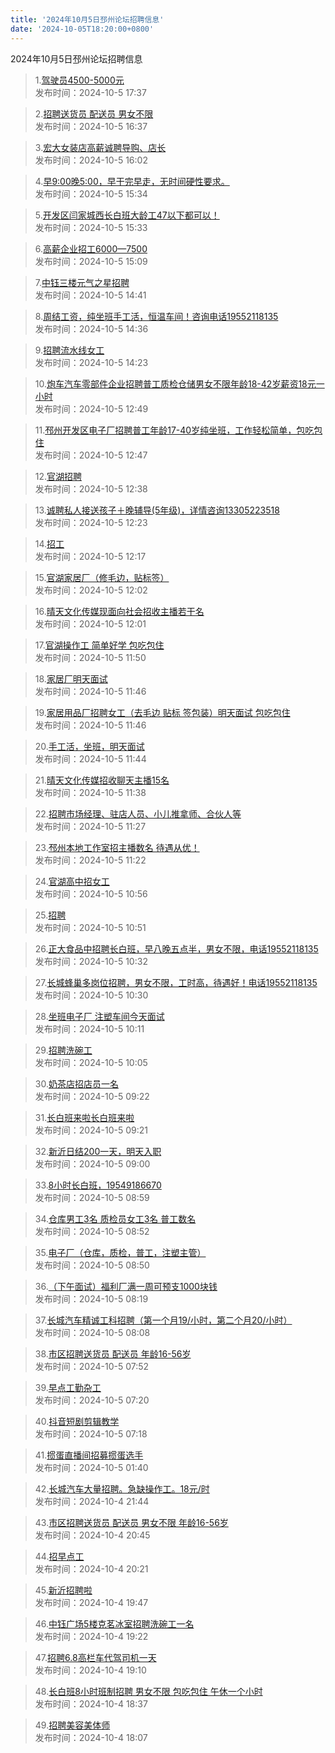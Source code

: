 ```yaml
---
title: '2024年10月5日邳州论坛招聘信息'
date: '2024-10-05T18:20:00+0800'
---
```

2024年10月5日邳州论坛招聘信息
<!--more-->
>1.[驾驶员4500-5000元](https://www.pzzc.net/forum.php?mod=viewthread&tid=10462540)<br>
>发布时间：2024-10-5 17:37

>2.[招聘送货员 配送员 男女不限](https://www.pzzc.net/forum.php?mod=viewthread&tid=10462536)<br>
>发布时间：2024-10-5 16:37

>3.[宏大女装店高薪诚聘导购、店长](https://www.pzzc.net/forum.php?mod=viewthread&tid=10462530)<br>
>发布时间：2024-10-5 16:02

>4.[早9:00晚5:00，早干完早走，无时间硬性要求。](https://www.pzzc.net/forum.php?mod=viewthread&tid=10462528)<br>
>发布时间：2024-10-5 15:34

>5.[开发区闫家城西长白班大龄工47以下都可以！](https://www.pzzc.net/forum.php?mod=viewthread&tid=10462527)<br>
>发布时间：2024-10-5 15:33

>6.[高薪企业招工6000—7500](https://www.pzzc.net/forum.php?mod=viewthread&tid=10462518)<br>
>发布时间：2024-10-5 15:09

>7.[中钰三楼元气之星招聘](https://www.pzzc.net/forum.php?mod=viewthread&tid=10462514)<br>
>发布时间：2024-10-5 14:41

>8.[周结工资，纯坐班手工活，恒温车间！咨询电话19552118135](https://www.pzzc.net/forum.php?mod=viewthread&tid=10462512)<br>
>发布时间：2024-10-5 14:36

>9.[招聘流水线女工](https://www.pzzc.net/forum.php?mod=viewthread&tid=10462507)<br>
>发布时间：2024-10-5 14:23

>10.[炮车汽车零部件企业招聘普工质检仓储男女不限年龄18-42岁薪资18元一小时](https://www.pzzc.net/forum.php?mod=viewthread&tid=10462490)<br>
>发布时间：2024-10-5 12:49

>11.[邳州开发区电子厂招聘普工年龄17-40岁纯坐班，工作轻松简单，包吃包住](https://www.pzzc.net/forum.php?mod=viewthread&tid=10462489)<br>
>发布时间：2024-10-5 12:47

>12.[官湖招聘](https://www.pzzc.net/forum.php?mod=viewthread&tid=10462488)<br>
>发布时间：2024-10-5 12:38

>13.[诚聘私人接送孩子＋晚辅导(5年级)，详情咨询13305223518](https://www.pzzc.net/forum.php?mod=viewthread&tid=10462485)<br>
>发布时间：2024-10-5 12:23

>14.[招工](https://www.pzzc.net/forum.php?mod=viewthread&tid=10462484)<br>
>发布时间：2024-10-5 12:17

>15.[官湖家居厂（修毛边，贴标签）](https://www.pzzc.net/forum.php?mod=viewthread&tid=10462480)<br>
>发布时间：2024-10-5 12:02

>16.[晴天文化传媒现面向社会招收主播若干名](https://www.pzzc.net/forum.php?mod=viewthread&tid=10462479)<br>
>发布时间：2024-10-5 12:01

>17.[官湖操作工 简单好学 包吃包住](https://www.pzzc.net/forum.php?mod=viewthread&tid=10462477)<br>
>发布时间：2024-10-5 11:50

>18.[家居厂明天面试](https://www.pzzc.net/forum.php?mod=viewthread&tid=10462476)<br>
>发布时间：2024-10-5 11:46

>19.[家居用品厂招聘女工（去毛边 贴标 签包装）明天面试  包吃包住](https://www.pzzc.net/forum.php?mod=viewthread&tid=10462475)<br>
>发布时间：2024-10-5 11:46

>20.[手工活，坐班，明天面试](https://www.pzzc.net/forum.php?mod=viewthread&tid=10462473)<br>
>发布时间：2024-10-5 11:44

>21.[晴天文化传媒招收聊天主播15名](https://www.pzzc.net/forum.php?mod=viewthread&tid=10462471)<br>
>发布时间：2024-10-5 11:38

>22.[招聘市场经理、驻店人员、小儿推拿师、合伙人等](https://www.pzzc.net/forum.php?mod=viewthread&tid=10462468)<br>
>发布时间：2024-10-5 11:27

>23.[邳州本地工作室招主播数名 待遇从优！](https://www.pzzc.net/forum.php?mod=viewthread&tid=10462466)<br>
>发布时间：2024-10-5 11:22

>24.[官湖高中招女工](https://www.pzzc.net/forum.php?mod=viewthread&tid=10462458)<br>
>发布时间：2024-10-5 10:56

>25.[招聘](https://www.pzzc.net/forum.php?mod=viewthread&tid=10462455)<br>
>发布时间：2024-10-5 10:51

>26.[正大食品中招聘长白班，早八晚五点半，男女不限，电话19552118135](https://www.pzzc.net/forum.php?mod=viewthread&tid=10462451)<br>
>发布时间：2024-10-5 10:32

>27.[长城蜂巢多岗位招聘，男女不限，工时高，待遇好！电话19552118135](https://www.pzzc.net/forum.php?mod=viewthread&tid=10462449)<br>
>发布时间：2024-10-5 10:30

>28.[坐班电子厂 注塑车间今天面试](https://www.pzzc.net/forum.php?mod=viewthread&tid=10462440)<br>
>发布时间：2024-10-5 10:11

>29.[招聘洗碗工](https://www.pzzc.net/forum.php?mod=viewthread&tid=10462436)<br>
>发布时间：2024-10-5 10:05

>30.[奶茶店招店员一名](https://www.pzzc.net/forum.php?mod=viewthread&tid=10462430)<br>
>发布时间：2024-10-5 09:22

>31.[长白班来啦长白班来啦](https://www.pzzc.net/forum.php?mod=viewthread&tid=10462429)<br>
>发布时间：2024-10-5 09:21

>32.[新沂日结200一天，明天入职](https://www.pzzc.net/forum.php?mod=viewthread&tid=10462424)<br>
>发布时间：2024-10-5 09:00

>33.[8小时长白班，19549186670](https://www.pzzc.net/forum.php?mod=viewthread&tid=10462423)<br>
>发布时间：2024-10-5 08:59

>34.[仓库男工3名
质检员女工3名  普工数名](https://www.pzzc.net/forum.php?mod=viewthread&tid=10462422)<br>
>发布时间：2024-10-5 08:52

>35.[电子厂（仓库，质检，普工，注塑主管）](https://www.pzzc.net/forum.php?mod=viewthread&tid=10462421)<br>
>发布时间：2024-10-5 08:50

>36.[（下午面试）福利厂满一周可预支1000块钱](https://www.pzzc.net/forum.php?mod=viewthread&tid=10462411)<br>
>发布时间：2024-10-5 08:19

>37.[长城汽车精诚工科招聘（第一个月19/小时，第二个月20/小时）](https://www.pzzc.net/forum.php?mod=viewthread&tid=10462408)<br>
>发布时间：2024-10-5 08:08

>38.[市区招聘送货员 配送员 年龄16-56岁](https://www.pzzc.net/forum.php?mod=viewthread&tid=10462406)<br>
>发布时间：2024-10-5 07:52

>39.[早点工勤杂工](https://www.pzzc.net/forum.php?mod=viewthread&tid=10462398)<br>
>发布时间：2024-10-5 07:20

>40.[抖音短剧剪辑教学](https://www.pzzc.net/forum.php?mod=viewthread&tid=10462396)<br>
>发布时间：2024-10-5 07:18

>41.[掼蛋直播间招募掼蛋选手](https://www.pzzc.net/forum.php?mod=viewthread&tid=10462392)<br>
>发布时间：2024-10-5 01:40

>42.[长城汽车大量招聘。急缺操作工。18元/时](https://www.pzzc.net/forum.php?mod=viewthread&tid=10462389)<br>
>发布时间：2024-10-4 21:44

>43.[市区招聘送货员 配送员 男女不限 年龄16-56岁](https://www.pzzc.net/forum.php?mod=viewthread&tid=10462385)<br>
>发布时间：2024-10-4 20:45

>44.[招早点工](https://www.pzzc.net/forum.php?mod=viewthread&tid=10462381)<br>
>发布时间：2024-10-4 20:21

>45.[新沂招聘啦](https://www.pzzc.net/forum.php?mod=viewthread&tid=10462375)<br>
>发布时间：2024-10-4 19:47

>46.[中钰广场5楼克茗冰室招聘洗碗工一名](https://www.pzzc.net/forum.php?mod=viewthread&tid=10462372)<br>
>发布时间：2024-10-4 19:22

>47.[招聘6.8高栏车代驾司机一天](https://www.pzzc.net/forum.php?mod=viewthread&tid=10462370)<br>
>发布时间：2024-10-4 19:10

>48.[长白班8小时班制招聘  男女不限 包吃包住 午休一个小时](https://www.pzzc.net/forum.php?mod=viewthread&tid=10462369)<br>
>发布时间：2024-10-4 18:37

>49.[招聘美容美体师](https://www.pzzc.net/forum.php?mod=viewthread&tid=10462368)<br>
>发布时间：2024-10-4 18:07

